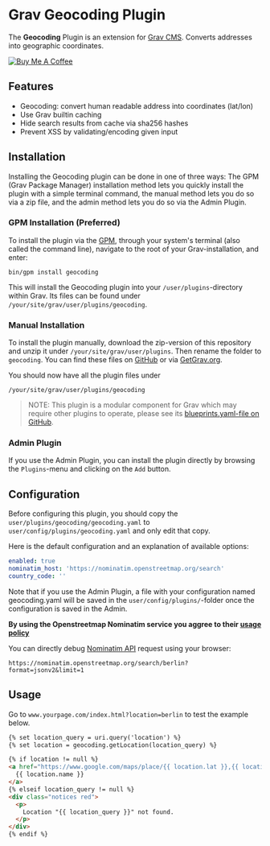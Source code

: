# Grav Geocoding Plugin

The **Geocoding** Plugin is an extension for [Grav CMS](http://github.com/getgrav/grav). Converts addresses into geographic coordinates.

<a href="https://www.buymeacoffee.com/nicohood" target="_blank"><img src="https://www.buymeacoffee.com/assets/img/custom_images/orange_img.png" alt="Buy Me A Coffee" style="height: auto !important;width: auto !important;" ></a>

## Features
* Geocoding: convert human readable address into coordinates (lat/lon)
* Use Grav builtin caching
* Hide search results from cache via sha256 hashes
* Prevent XSS by validating/encoding given input

## Installation

Installing the Geocoding plugin can be done in one of three ways: The GPM (Grav Package Manager) installation method lets you quickly install the plugin with a simple terminal command, the manual method lets you do so via a zip file, and the admin method lets you do so via the Admin Plugin.

### GPM Installation (Preferred)

To install the plugin via the [GPM](http://learn.getgrav.org/advanced/grav-gpm), through your system's terminal (also called the command line), navigate to the root of your Grav-installation, and enter:

    bin/gpm install geocoding

This will install the Geocoding plugin into your `/user/plugins`-directory within Grav. Its files can be found under `/your/site/grav/user/plugins/geocoding`.

### Manual Installation

To install the plugin manually, download the zip-version of this repository and unzip it under `/your/site/grav/user/plugins`. Then rename the folder to `geocoding`. You can find these files on [GitHub](https://github.com/nico-hood/grav-plugin-geocoding) or via [GetGrav.org](http://getgrav.org/downloads/plugins#extras).

You should now have all the plugin files under

    /your/site/grav/user/plugins/geocoding

> NOTE: This plugin is a modular component for Grav which may require other plugins to operate, please see its [blueprints.yaml-file on GitHub](https://github.com/nico-hood/grav-plugin-geocoding/blob/master/blueprints.yaml).

### Admin Plugin

If you use the Admin Plugin, you can install the plugin directly by browsing the `Plugins`-menu and clicking on the `Add` button.

## Configuration

Before configuring this plugin, you should copy the `user/plugins/geocoding/geocoding.yaml` to `user/config/plugins/geocoding.yaml` and only edit that copy.

Here is the default configuration and an explanation of available options:

```yaml
enabled: true
nominatim_host: 'https://nominatim.openstreetmap.org/search'
country_code: ''
```

Note that if you use the Admin Plugin, a file with your configuration named geocoding.yaml will be saved in the `user/config/plugins/`-folder once the configuration is saved in the Admin.

**By using the Openstreetmap Nominatim service you aggree to their [usage policy](https://operations.osmfoundation.org/policies/nominatim/)**

You can directly debug [Nominatim API](https://nominatim.org/release-docs/develop/api/Search/) request using your browser:
```
https://nominatim.openstreetmap.org/search/berlin?format=jsonv2&limit=1
```

## Usage

Go to `www.yourpage.com/index.html?location=berlin` to test the example below.

```html
{% set location_query = uri.query('location') %}
{% set location = geocoding.getLocation(location_query) %}

{% if location != null %}
<a href="https://www.google.com/maps/place/{{ location.lat }},{{ location.lon }}">
  {{ location.name }}
</a>
{% elseif location_query != null %}
<div class="notices red">
  <p>
    Location "{{ location_query }}" not found.
  </p>
</div>
{% endif %}
```
